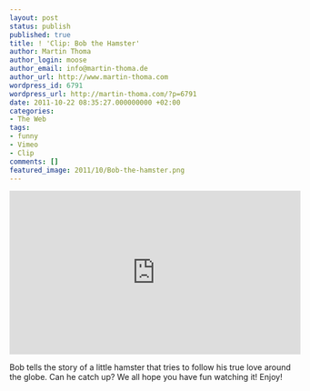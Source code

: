 ```yaml
---
layout: post
status: publish
published: true
title: ! 'Clip: Bob the Hamster'
author: Martin Thoma
author_login: moose
author_email: info@martin-thoma.de
author_url: http://www.martin-thoma.com
wordpress_id: 6791
wordpress_url: http://martin-thoma.com/?p=6791
date: 2011-10-22 08:35:27.000000000 +02:00
categories:
- The Web
tags:
- funny
- Vimeo
- Clip
comments: []
featured_image: 2011/10/Bob-the-hamster.png
---
```

<iframe src="http://player.vimeo.com/video/25845008?title=0&amp;byline=0&amp;portrait=0" width="512" height="288" frameborder="0" webkitAllowFullScreen allowFullScreen></iframe>

Bob tells the story of a little hamster that tries to follow his true love around the globe. Can he catch up? 
We all hope you have fun watching it! Enjoy!
